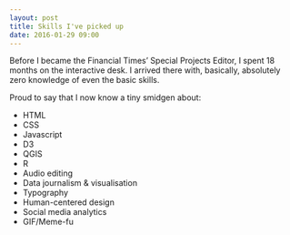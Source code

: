 ```yaml
---
layout: post
title: Skills I've picked up
date: 2016-01-29 09:00
---
```


Before I became the Financial Times’ Special Projects Editor, I spent 18 months on the interactive desk. I arrived there with, basically, absolutely zero knowledge of even the basic skills.

Proud to say that I now know a tiny smidgen about:

* HTML
* CSS
* Javascript
* D3
* QGIS
* R
* Audio editing
* Data journalism & visualisation
* Typography
* Human-centered design
* Social media analytics
* GIF/Meme-fu
